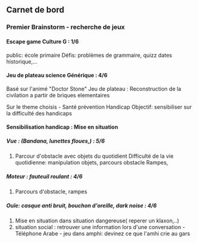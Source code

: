 ## **Carnet de bord** 

### Premier Brainstorm - recherche de jeux

#### Escape game Culture G : 1/6
public: école primaire 
	Défis: problèmes de grammaire, quizz dates historique,...
		
#### Jeu  de plateau science Générique : 4/6
Basé sur l'animé "Doctor Stone"
	Jeu de plateau : Reconstruction de la civilation a partir de briques elementaires

Sur le theme choisis - Santé prévention Handicap
Objectif: sensibiliser sur la difficulté des handicaps
#### Sensibilisation handicap : Mise en situation
##### Vue : (Bandana, lunettes floues,) : 5/6
1) Parcour d'obstacle avec objets du quotidient
		Difficulté de la vie quotidienne: manipulation objets, parcours obstacle
		Rampes, 
##### Moteur : fauteuil roulant : 4/6
1) Parcours d'obstacle, rampes	
##### Ouïe: casque anti bruit, bouchon d'oreille, dark noise : 4/6
1) Mise en situation dans situation dangereuse( reperer un klaxon,..)
2) situation social : retrouver une information lors d'une conversation
			- Téléphone Arabe 
			- jeu dans amphi: devinez ce que l'amhi crie au gars
	